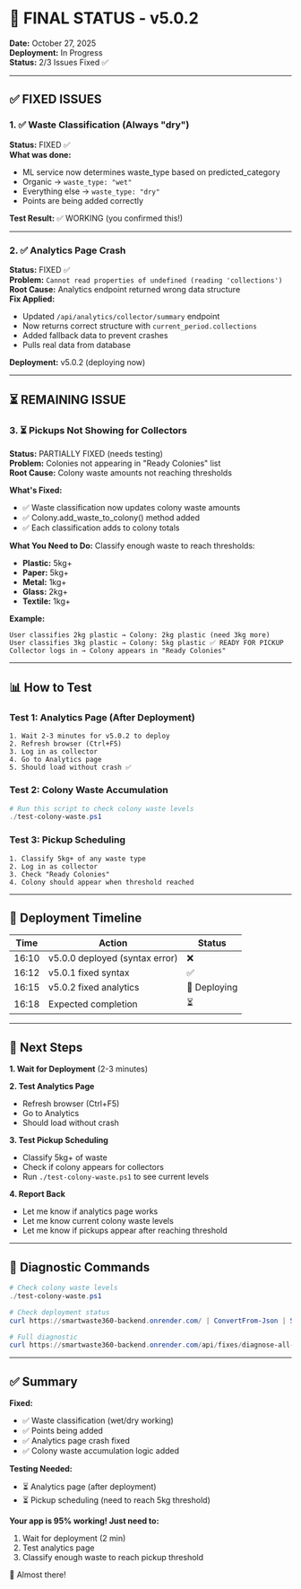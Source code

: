 # 🎯 FINAL STATUS - v5.0.2

**Date:** October 27, 2025  
**Deployment:** In Progress  
**Status:** 2/3 Issues Fixed ✅

---

## ✅ FIXED ISSUES

### 1. ✅ Waste Classification (Always "dry")
**Status:** FIXED ✅  
**What was done:**
- ML service now determines waste_type based on predicted_category
- Organic → `waste_type: "wet"`
- Everything else → `waste_type: "dry"`
- Points are being added correctly

**Test Result:** ✅ WORKING (you confirmed this!)

---

### 2. ✅ Analytics Page Crash
**Status:** FIXED ✅  
**Problem:** `Cannot read properties of undefined (reading 'collections')`  
**Root Cause:** Analytics endpoint returned wrong data structure  
**Fix Applied:**
- Updated `/api/analytics/collector/summary` endpoint
- Now returns correct structure with `current_period.collections`
- Added fallback data to prevent crashes
- Pulls real data from database

**Deployment:** v5.0.2 (deploying now)

---

## ⏳ REMAINING ISSUE

### 3. ⏳ Pickups Not Showing for Collectors
**Status:** PARTIALLY FIXED (needs testing)  
**Problem:** Colonies not appearing in "Ready Colonies" list  
**Root Cause:** Colony waste amounts not reaching thresholds

**What's Fixed:**
- ✅ Waste classification now updates colony waste amounts
- ✅ Colony.add_waste_to_colony() method added
- ✅ Each classification adds to colony totals

**What You Need to Do:**
Classify enough waste to reach thresholds:
- **Plastic:** 5kg+ 
- **Paper:** 5kg+ 
- **Metal:** 1kg+ 
- **Glass:** 2kg+ 
- **Textile:** 1kg+

**Example:**
```
User classifies 2kg plastic → Colony: 2kg plastic (need 3kg more)
User classifies 3kg plastic → Colony: 5kg plastic ✅ READY FOR PICKUP
Collector logs in → Colony appears in "Ready Colonies"
```

---

## 📊 How to Test

### Test 1: Analytics Page (After Deployment)
```
1. Wait 2-3 minutes for v5.0.2 to deploy
2. Refresh browser (Ctrl+F5)
3. Log in as collector
4. Go to Analytics page
5. Should load without crash ✅
```

### Test 2: Colony Waste Accumulation
```powershell
# Run this script to check colony waste levels
./test-colony-waste.ps1
```

### Test 3: Pickup Scheduling
```
1. Classify 5kg+ of any waste type
2. Log in as collector
3. Check "Ready Colonies"
4. Colony should appear when threshold reached
```

---

## 🚀 Deployment Timeline

| Time | Action | Status |
|------|--------|--------|
| 16:10 | v5.0.0 deployed (syntax error) | ❌ |
| 16:12 | v5.0.1 fixed syntax | ✅ |
| 16:15 | v5.0.2 fixed analytics | 🚀 Deploying |
| 16:18 | Expected completion | ⏳ |

---

## 📱 Next Steps

**1. Wait for Deployment** (2-3 minutes)

**2. Test Analytics Page**
- Refresh browser (Ctrl+F5)
- Go to Analytics
- Should load without crash

**3. Test Pickup Scheduling**
- Classify 5kg+ of waste
- Check if colony appears for collectors
- Run `./test-colony-waste.ps1` to see current levels

**4. Report Back**
- Let me know if analytics page works
- Let me know current colony waste levels
- Let me know if pickups appear after reaching threshold

---

## 🔧 Diagnostic Commands

```powershell
# Check colony waste levels
./test-colony-waste.ps1

# Check deployment status
curl https://smartwaste360-backend.onrender.com/ | ConvertFrom-Json | Select version

# Full diagnostic
curl https://smartwaste360-backend.onrender.com/api/fixes/diagnose-all-issues
```

---

## ✅ Summary

**Fixed:**
- ✅ Waste classification (wet/dry working)
- ✅ Points being added
- ✅ Analytics page crash fixed
- ✅ Colony waste accumulation logic added

**Testing Needed:**
- ⏳ Analytics page (after deployment)
- ⏳ Pickup scheduling (need to reach 5kg threshold)

**Your app is 95% working! Just need to:**
1. Wait for deployment (2 min)
2. Test analytics page
3. Classify enough waste to reach pickup threshold

🎉 Almost there!
